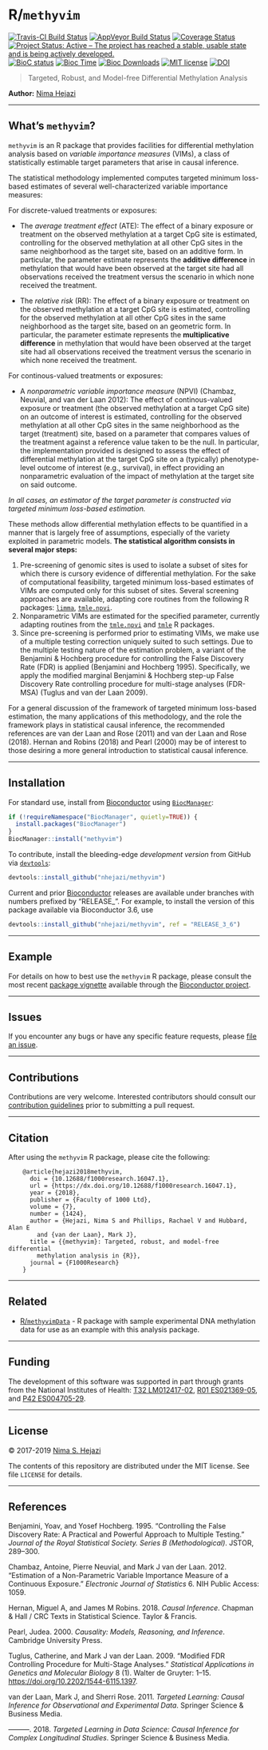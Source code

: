 
<!-- README.md is generated from README.Rmd. Please edit that file -->

# R/`methyvim`

[![Travis-CI Build
Status](https://travis-ci.org/nhejazi/methyvim.svg?branch=master)](https://travis-ci.org/nhejazi/methyvim)
[![AppVeyor Build
Status](https://ci.appveyor.com/api/projects/status/github/nhejazi/methyvim?branch=master&svg=true)](https://ci.appveyor.com/project/nhejazi/methyvim)
[![Coverage
Status](https://img.shields.io/codecov/c/github/nhejazi/methyvim/master.svg)](https://codecov.io/github/nhejazi/methyvim?branch=master)
[![Project Status: Active – The project has reached a stable, usable
state and is being actively
developed.](http://www.repostatus.org/badges/latest/active.svg)](http://www.repostatus.org/#active)
[![BioC
status](http://www.bioconductor.org/shields/build/release/bioc/methyvim.svg)](https://bioconductor.org/checkResults/release/bioc-LATEST/methyvim)
[![Bioc
Time](http://bioconductor.org/shields/years-in-bioc/methyvim.svg)](https://bioconductor.org/packages/release/bioc/html/methyvim.html)
[![Bioc
Downloads](http://bioconductor.org/shields/downloads/methyvim.svg)](https://bioconductor.org/packages/release/bioc/html/methyvim.html)
[![MIT
license](http://img.shields.io/badge/license-MIT-brightgreen.svg)](http://opensource.org/licenses/MIT)
[![DOI](https://zenodo.org/badge/DOI/10.5281/zenodo.1401298.svg)](https://doi.org/10.5281/zenodo.1401298)

> Targeted, Robust, and Model-free Differential Methylation Analysis

**Author:** [Nima Hejazi](https://nimahejazi.org)

-----

## What’s `methyvim`?

`methyvim` is an R package that provides facilities for differential
methylation analysis based on *variable importance measures* (VIMs), a
class of statistically estimable target parameters that arise in causal
inference.

The statistical methodology implemented computes targeted minimum
loss-based estimates of several well-characterized variable importance
measures:

For discrete-valued treatments or exposures:

  - The *average treatment effect* (ATE): The effect of a binary
    exposure or treatment on the observed methylation at a target CpG
    site is estimated, controlling for the observed methylation at all
    other CpG sites in the same neighborhood as the target site, based
    on an additive form. In particular, the parameter estimate
    represents the **additive difference** in methylation that would
    have been observed at the target site had all observations received
    the treatment versus the scenario in which none received the
    treatment.

  - The *relative risk* (RR): The effect of a binary exposure or
    treatment on the observed methylation at a target CpG site is
    estimated, controlling for the observed methylation at all other CpG
    sites in the same neighborhood as the target site, based on an
    geometric form. In particular, the parameter estimate represents the
    **multiplicative difference** in methylation that would have been
    observed at the target site had all observations received the
    treatment versus the scenario in which none received the treatment.

For continous-valued treatments or exposures:

  - A *nonparametric variable importance measure* (NPVI) (Chambaz,
    Neuvial, and van der Laan 2012): The effect of continous-valued
    exposure or treatment (the observed methylation at a target CpG
    site) on an outcome of interest is estimated, controlling for the
    observed methylation at all other CpG sites in the same neighborhood
    as the target (treatment) site, based on a parameter that compares
    values of the treatment against a reference value taken to be the
    null. In particular, the implementation provided is designed to
    assess the effect of differential methylation at the target CpG site
    on a (typically) phenotype-level outcome of interest (e.g.,
    survival), in effect providing an nonparametric evaluation of the
    impact of methylation at the target site on said outcome.

*In all cases, an estimator of the target parameter is constructed via
targeted minimum loss-based estimation.*

These methods allow differential methylation effects to be quantified in
a manner that is largely free of assumptions, especially of the variety
exploited in parametric models. **The statistical algorithm consists in
several major steps:**

1.  Pre-screening of genomic sites is used to isolate a subset of sites
    for which there is cursory evidence of differential methylation. For
    the sake of computational feasibility, targeted minimum loss-based
    estimates of VIMs are computed only for this subset of sites.
    Several screening approaches are available, adapting core routines
    from the following R packages:
    [`limma`](http://bioconductor.org/packages/release/bioc/html/limma.html),
    [`tmle.npvi`](https://CRAN.R-project.org/package=tmle.npvi).
2.  Nonparametric VIMs are estimated for the specified parameter,
    currently adapting routines from the
    [`tmle.npvi`](https://CRAN.R-project.org/package=tmle.npvi) and
    [`tmle`](https://CRAN.R-project.org/package=tmle) R packages.
3.  Since pre-screening is performed prior to estimating VIMs, we make
    use of a multiple testing correction uniquely suited to such
    settings. Due to the multiple testing nature of the estimation
    problem, a variant of the Benjamini & Hochberg procedure for
    controlling the False Discovery Rate (FDR) is applied (Benjamini and
    Hochberg 1995). Specifically, we apply the modified marginal
    Benjamini & Hochberg step-up False Discovery Rate controlling
    procedure for multi-stage analyses (FDR-MSA) (Tuglus and van der
    Laan 2009).

For a general discussion of the framework of targeted minimum loss-based
estimation, the many applications of this methodology, and the role the
framework plays in statistical causal inference, the recommended
references are van der Laan and Rose (2011) and van der Laan and Rose
(2018). Hernan and Robins (2018) and Pearl (2000) may be of interest to
those desiring a more general introduction to statistical causal
inference.

-----

## Installation

For standard use, install from
[Bioconductor](https://bioconductor.org/packages/methyvim) using
[`BiocManager`](https://CRAN.R-project.org/package=BiocManager):

``` r
if (!requireNamespace("BiocManager", quietly=TRUE)) {
  install.packages("BiocManager")
}
BiocManager::install("methyvim")
```

To contribute, install the bleeding-edge *development version* from
GitHub via
[`devtools`](https://www.rstudio.com/products/rpackages/devtools/):

``` r
devtools::install_github("nhejazi/methyvim")
```

Current and prior [Bioconductor](https://bioconductor.org) releases are
available under branches with numbers prefixed by “RELEASE\_”. For
example, to install the version of this package available via
Bioconductor 3.6, use

``` r
devtools::install_github("nhejazi/methyvim", ref = "RELEASE_3_6")
```

-----

## Example

For details on how to best use the `methyvim` R package, please consult
the most recent [package
vignette](http://bioconductor.org/packages/release/bioc/vignettes/methyvim/inst/doc/using_methyvim.html)
available through the [Bioconductor
project](https://bioconductor.org/packages/methvim).

-----

## Issues

If you encounter any bugs or have any specific feature requests, please
[file an issue](https://github.com/nhejazi/methyvim/issues).

-----

## Contributions

Contributions are very welcome. Interested contributors should consult
our [contribution
guidelines](https://github.com/nhejazi/methyvim/blob/master/CONTRIBUTING.md)
prior to submitting a pull request.

-----

## Citation

After using the `methyvim` R package, please cite the following:

``` 
    @article{hejazi2018methyvim,
      doi = {10.12688/f1000research.16047.1},
      url = {https://dx.doi.org/10.12688/f1000research.16047.1},
      year = {2018},
      publisher = {Faculty of 1000 Ltd},
      volume = {7},
      number = {1424},
      author = {Hejazi, Nima S and Phillips, Rachael V and Hubbard, Alan E
        and {van der Laan}, Mark J},
      title = {{methyvim}: Targeted, robust, and model-free differential
        methylation analysis in {R}},
      journal = {F1000Research}
    }
```

-----

## Related

  - [R/`methyvimData`](https://github.com/nhejazi/methyvimData) - R
    package with sample experimental DNA methylation data for use as an
    example with this analysis package.

-----

## Funding

The development of this software was supported in part through grants
from the National Institutes of Health: [T32
LM012417-02](https://projectreporter.nih.gov/project_info_description.cfm?aid=9248418&icde=37849831&ddparam=&ddvalue=&ddsub=&cr=1&csb=default&cs=ASC&pball=),
[R01
ES021369-05](https://projectreporter.nih.gov/project_info_description.cfm?aid=9210551&icde=37849782&ddparam=&ddvalue=&ddsub=&cr=1&csb=default&cs=ASC&pball=),
and [P42
ES004705-29](https://projectreporter.nih.gov/project_info_details.cfm?aid=9260357&map=y).

-----

## License

© 2017-2019 [Nima S. Hejazi](https://nimahejazi.org)

The contents of this repository are distributed under the MIT license.
See file `LICENSE` for details.

-----

## References

<div id="refs" class="references">

<div id="ref-benjamini1995controlling">

Benjamini, Yoav, and Yosef Hochberg. 1995. “Controlling the False
Discovery Rate: A Practical and Powerful Approach to Multiple Testing.”
*Journal of the Royal Statistical Society. Series B (Methodological)*.
JSTOR, 289–300.

</div>

<div id="ref-chambaz2012estimation">

Chambaz, Antoine, Pierre Neuvial, and Mark J van der Laan. 2012.
“Estimation of a Non-Parametric Variable Importance Measure of a
Continuous Exposure.” *Electronic Journal of Statistics* 6. NIH Public
Access: 1059.

</div>

<div id="ref-hernan2018causal">

Hernan, Miguel A, and James M Robins. 2018. *Causal Inference*. Chapman
& Hall / CRC Texts in Statistical Science. Taylor & Francis.

</div>

<div id="ref-pearl2000causality">

Pearl, Judea. 2000. *Causality: Models, Reasoning, and Inference*.
Cambridge University Press.

</div>

<div id="ref-tuglus2009modified">

Tuglus, Catherine, and Mark J van der Laan. 2009. “Modified FDR
Controlling Procedure for Multi-Stage Analyses.” *Statistical
Applications in Genetics and Molecular Biology* 8 (1). Walter de
Gruyter: 1–15. <https://doi.org/10.2202/1544-6115.1397>.

</div>

<div id="ref-vdl2011targeted">

van der Laan, Mark J, and Sherri Rose. 2011. *Targeted Learning: Causal
Inference for Observational and Experimental Data*. Springer Science &
Business Media.

</div>

<div id="ref-vdl2018targeted">

———. 2018. *Targeted Learning in Data Science: Causal Inference for
Complex Longitudinal Studies*. Springer Science & Business Media.

</div>

</div>
